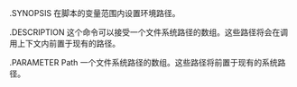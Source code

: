 .SYNOPSIS
    在脚本的变量范围内设置环境路径。

.DESCRIPTION
    这个命令可以接受一个文件系统路径的数组。这些路径将会在调用上下文内前置于现有的路径。

.PARAMETER Path
    一个文件系统路径的数组。这些路径将前置于现有的系统路径。
